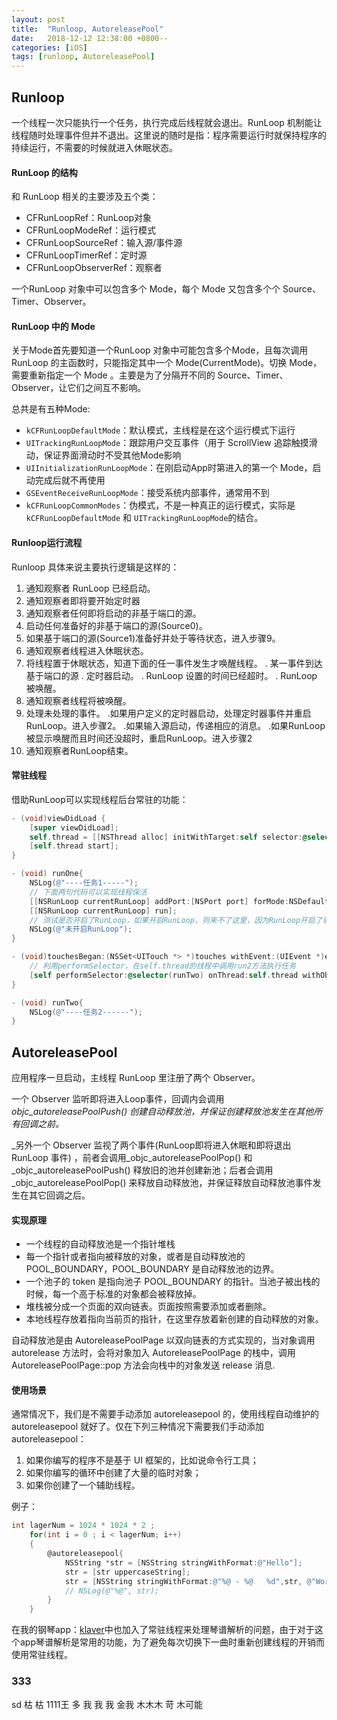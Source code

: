 ```yaml
---
layout: post
title:  "Runloop, AutoreleasePool"
date:   2018-12-12 12:38:00 +0800--
categories: [iOS]
tags: [runloop, AutoreleasePool]  
---
```


## Runloop

一个线程一次只能执行一个任务，执行完成后线程就会退出。RunLoop 机制能让线程随时处理事件但并不退出。这里说的随时是指：程序需要运行时就保持程序的持续运行，不需要的时候就进入休眠状态。

#### RunLoop 的结构

和 RunLoop 相关的主要涉及五个类：

- CFRunLoopRef：RunLoop对象
- CFRunLoopModeRef：运行模式
- CFRunLoopSourceRef：输入源/事件源
- CFRunLoopTimerRef：定时源
- CFRunLoopObserverRef：观察者

一个RunLoop 对象中可以包含多个 Mode，每个 Mode 又包含多个个 Source、Timer、Observer。

#### RunLoop 中的 Mode

关于Mode首先要知道一个RunLoop 对象中可能包含多个Mode，且每次调用 RunLoop 的主函数时，只能指定其中一个 Mode(CurrentMode)。切换 Mode，需要重新指定一个 Mode 。主要是为了分隔开不同的 Source、Timer、Observer，让它们之间互不影响。

总共是有五种Mode:

* `kCFRunLoopDefaultMode`：默认模式，主线程是在这个运行模式下运行
* `UITrackingRunLoopMode`：跟踪用户交互事件（用于 ScrollView 追踪触摸滑动，保证界面滑动时不受其他Mode影响
* `UIInitializationRunLoopMode`：在刚启动App时第进入的第一个 Mode，启动完成后就不再使用
* `GSEventReceiveRunLoopMode`：接受系统内部事件，通常用不到
* `kCFRunLoopCommonModes`：伪模式，不是一种真正的运行模式，实际是`kCFRunLoopDefaultMode` 和 `UITrackingRunLoopMode`的结合。

#### Runloop运行流程

Runloop 具体来说主要执行逻辑是这样的：

1. 通知观察者 RunLoop 已经启动。
2. 通知观察者即将要开始定时器
3. 通知观察者任何即将启动的非基于端口的源。
4. 启动任何准备好的非基于端口的源(Source0)。
5. 如果基于端口的源(Source1)准备好并处于等待状态，进入步骤9。
6. 通知观察者线程进入休眠状态。
7. 将线程置于休眠状态，知道下面的任一事件发生才唤醒线程。
   . 某一事件到达基于端口的源
   . 定时器启动。
   . RunLoop 设置的时间已经超时。
   . RunLoop 被唤醒。
8. 通知观察者线程将被唤醒。
9. 处理未处理的事件。
   .如果用户定义的定时器启动，处理定时器事件并重启RunLoop。进入步骤2。
   .如果输入源启动，传递相应的消息。
   .如果RunLoop被显示唤醒而且时间还没超时，重启RunLoop。进入步骤2
10. 通知观察者RunLoop结束。

#### 常驻线程

借助RunLoop可以实现线程后台常驻的功能：

```objective-c
- (void)viewDidLoad {
    [super viewDidLoad];
    self.thread = [[NSThread alloc] initWithTarget:self selector:@selector(runOne) object:nil];
    [self.thread start];
}
```

```objective-c
- (void) runOne{
    NSLog(@"----任务1-----");
    // 下面两句代码可以实现线程保活
    [[NSRunLoop currentRunLoop] addPort:[NSPort port] forMode:NSDefaultRunLoopMode];
    [[NSRunLoop currentRunLoop] run];
    // 测试是否开启了RunLoop，如果开启RunLoop，则来不了这里，因为RunLoop开启了循环。
    NSLog(@"未开启RunLoop");
}
```

```objective-c
- (void)touchesBegan:(NSSet<UITouch *> *)touches withEvent:(UIEvent *)event{
    // 利用performSelector，在self.thread的线程中调用run2方法执行任务
    [self performSelector:@selector(runTwo) onThread:self.thread withObject:nil waitUntilDone:NO];
}

- (void) runTwo{
    NSLog(@"----任务2------");
}
```

## AutoreleasePool

应用程序一旦启动，主线程 RunLoop 里注册了两个 Observer。

一个 Observer 监听即将进入Loop事件，回调内会调用 _objc_autoreleasePoolPush() 创建自动释放池，并保证创建释放池发生在其他所有回调之前。_

_另外一个 Observer 监视了两个事件(RunLoop即将进入休眠和即将退出 RunLoop 事件) ，前者会调用_objc_autoreleasePoolPop() 和 _objc_autoreleasePoolPush() 释放旧的池并创建新池；后者会调用 _objc_autoreleasePoolPop() 来释放自动释放池，并保证释放自动释放池事件发生在其它回调之后。

#### 实现原理

- 一个线程的自动释放池是一个指针堆栈
- 每一个指针或者指向被释放的对象，或者是自动释放池的POOL_BOUNDARY，POOL_BOUNDARY 是自动释放池的边界。
- 一个池子的 token 是指向池子 POOL_BOUNDARY 的指针。当池子被出栈的时候，每一个高于标准的对象都会被释放掉。
- 堆栈被分成一个页面的双向链表。页面按照需要添加或者删除。
- 本地线程存放着指向当前页的指针，在这里存放着新创建的自动释放的对象。

自动释放池是由 AutoreleasePoolPage 以双向链表的方式实现的，当对象调用 autorelease 方法时，会将对象加入 AutoreleasePoolPage 的栈中，调用 AutoreleasePoolPage::pop 方法会向栈中的对象发送 release 消息.

#### 使用场景

通常情况下，我们是不需要手动添加 autoreleasepool 的，使用线程自动维护的 autoreleasepool 就好了。仅在下列三种情况下需要我们手动添加 autoreleasepool：

1. 如果你编写的程序不是基于 UI 框架的，比如说命令行工具；
2. 如果你编写的循环中创建了大量的临时对象；
3. 如果你创建了一个辅助线程。

例子：

```objective-c
int lagerNum = 1024 * 1024 * 2 ;
    for(int i = 0 ; i < lagerNum; i++)
    {
        @autoreleasepool{
            NSString *str = [NSString stringWithFormat:@"Hello"];
            str = [str uppercaseString];
            str = [NSString stringWithFormat:@"%@ - %@   %d",str, @"World!", i];
            // NSLog(@"%@", str);
        }
    }
```

在我的钢琴app：[klaver](https://gitlab.com/yunyyyun/Klavier#)中也加入了常驻线程来处理琴谱解析的问题，由于对于这个app琴谱解析是常用的功能，为了避免每次切换下一曲时重新创建线程的开销而使用常驻线程。




### 333
sd 
枯 枯 1111王 多 我 我 我
 金我 木木木 苛 木可能 